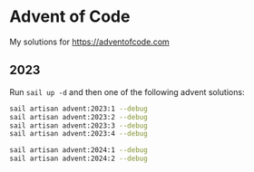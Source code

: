 # Advent of Code

My solutions for https://adventofcode.com

## 2023

Run `sail up -d` and then one of the following advent solutions:

```bash
sail artisan advent:2023:1 --debug
sail artisan advent:2023:2 --debug
sail artisan advent:2023:3 --debug
sail artisan advent:2023:4 --debug

sail artisan advent:2024:1 --debug
sail artisan advent:2024:2 --debug
```
